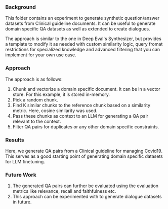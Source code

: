 ### Background
This folder contains an experiment to generate synthetic question/answer datasets from Clinical guideline
documents. It can be useful to generate domain specific QA datasets as well as extended to create dialogues.

The approach is similar to the one in Deep Eval's Synthesizer, but provides a template to modify it
as needed with custom similarity logic, query fromat restrictions for specialized knowledge and 
advanced filtering that you can implement for your own use case.

### Approach
The approach is as follows:
1. Chunk and vectorize a domain specific document. It can be in a vector store. For this example,
   it is stored in-memory.
2. Pick a random chunk.
3. Find K similar chunks to the reference chunk based on a similarity metric. Here, cosine similarity was used.
4. Pass these chunks as context to an LLM for generating a QA pair relevant to the context.
5. Filter QA pairs for duplicates or any other domain specific constraints.

### Results
Here, we generate QA pairs from a Clinical guideline for managing Covid19. This serves as a good starting point of generating 
domain specific datasets for LLM finetuning. 

### Future Work
1. The generated QA pairs can further be evaluated using the evaluation metrics like relevance, recall and faithfulness etc.
2. This approach can be experimented with to generate dialogue datasets in future.
